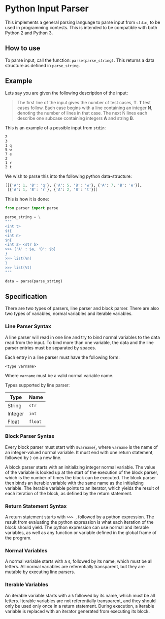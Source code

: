 Python Input Parser
===================

This implements a general parsing language to parse input from `stdin`, to be
used in programming contests. This is intended to be compatible with both Python
2 and Python 3.

How to use
----------

To parse input, call the function: `parse(parse_string)`. This returns a data
structure as defined in `parse_string`.

Example
-------
Lets say you are given the following description of the input:

> The first line of the input gives the number of test cases, **T**. **T** test
> cases follow. Each case begins with a line containing an integer **N**,
> denoting the number of lines in that case. The next N lines each describe one
> subcase containing integers **A** and string **B**.

This is an example of a possible input from `stdin`:

```
2
3
1 q
5 w
7 e
2
1 r
2 t
```

We wish to parse this into the following python data-structure:

```python
[[{'A': 1, 'B': 'q'}, {'A': 5, 'B': 'w'}, {'A': 7, 'B': 'e'}],
 [{'A': 1, 'B': 'r'}, {'A': 2, 'B': 't'}]]
```

This is how it is done:

```python
from parser import parse

parse_string = \
"""
<int t>
$t{
<int n>
$n{
<int a> <str b>
>>> {'A' : $a, 'B': $b}
}
>>> list(%n)
}
>>> list(%t)
"""

data = parse(parse_string)
```

Specification
-------------

There are two types of parsers, line parser and block parser. There are also two
types of variables, normal variables and iterable variables.

### Line Parser Syntax

A line parser will read in one line and try to bind normal variables to the data
read from the input. To bind more than one variable, the data and the line
parser entries must be separated by spaces.

Each entry in a line parser must have the following form:
```
<type varname>
```
Where `varname` must be a valid normal variable name.

Types supported by line parser:

|Type           | Name    |
|---------------|---------|
|String         | `str`   |
|Integer        | `int`   |
|Float          | `float` |

### Block Parser Syntax

Every block parser must start with `$varname{`, where `varname` is the name of
an integer-valued normal variable. It must end with one return statement,
followed by `}` on a new line.

A block parser starts with an initializing integer normal variable. The value of
the variable is looked up at the start of the execution of the block parser,
which is the number of times the block can be executed. The block parser then
binds an iterable variable with the same name as the initializing variable. The
iterable variable points to an iterator, which yields the result of each
iteration of the block, as defined by the return statement.

### Return Statement Syntax

A return statement starts with `>>> `, followed by a python expression. The
result from evaluating the python expression is what each iteration of the block
should yield. The python expression can use normal and iterable variables, as
well as any function or variable defined in the global frame of the program.

### Normal Variables

A normal variable starts with a `$`, followed by its name, which must be all
letters. All normal variables are referentially transparent, but they are
mutable by executing line parsers.

### Iterable Variables

An iterable variable starts with a `%` followed by its name, which must be all
letters. Iterable variables are not referentially transparent, and they should
only be used only once in a return statement. During execution, a iterable
variable is replaced with an iterator generated from executing its block.
